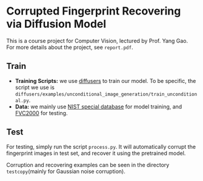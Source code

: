# Corrupted Fingerprint Recovering via Diffusion Model

This is a course project for Computer Vision, lectured by Prof. Yang Gao. For more details about the project, see `report.pdf`.

## Train

- **Training Scripts:** we use [diffusers](https://github.com/huggingface/diffusers) to train our model. To be specific, the script we use is `diffusers/examples/unconditional_image_generation/train_unconditional.py`.
- **Data:** we mainly use [NIST special database](https://www.nist.gov/itl/iad/image-group/nist-special-database-302) for model training, and [FVC2000](http://bias.csr.unibo.it/fvc2000/) for testing.

## Test

For testing, simply run the script `process.py`. It will automatically corrupt the fingerprint images in test set, and recover it using the pretrained model. 

Corruption and recovering examples can be seen in the directory `testcopy`(mainly for Gaussian noise corruption).
